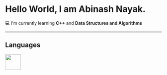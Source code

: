 # Hello World, I am Abinash Nayak.

💻 I'm currently learning **C++** and **Data Structures and Algorithms**

---

## Languages

<img src="https://cdn.jsdelivr.net/gh/devicons/devicon/icons/c/c-original.svg" width="50" height="50"/>

